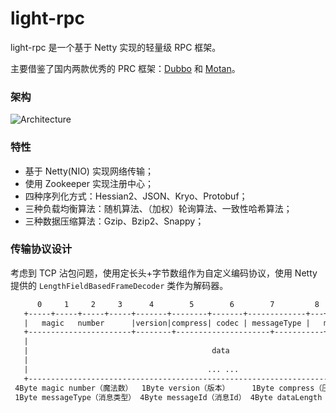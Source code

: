 # light-rpc

light-rpc 是一个基于 Netty 实现的轻量级 RPC 框架。

主要借鉴了国内两款优秀的 PRC 框架：[Dubbo](https://github.com/apache/dubbo) 和 [Motan](https://github.com/weibocom/motan)。

### 架构
![Architecture](https://user-images.githubusercontent.com/22571230/191029159-b5a91d0a-80ae-4737-a9a5-04a513901b83.png)

### 特性

- 基于 Netty(NIO) 实现网络传输；
- 使用 Zookeeper 实现注册中心；
- 四种序列化方式：Hessian2、JSON、Kryo、Protobuf；
- 三种负载均衡算法：随机算法、（加权）轮询算法、一致性哈希算法；
- 三种数据压缩算法：Gzip、Bzip2、Snappy；

### 传输协议设计

考虑到 TCP 沾包问题，使用定长头+字节数组作为自定义编码协议，使用 Netty 提供的 `LengthFieldBasedFrameDecoder` 类作为解码器。

```txt
      0     1     2     3      4        5        6        7         8   9   10   11    12    13    14   15
   +-----+-----+-----+-----+-------+--------+-------+-------------+---+---+----+----+-----+-----+-----+----+
   |   magic   number      |version|compress| codec | messageType |   messageId     |     dataLength       |
   +-----------------------+--------+---------------------+-----------+-----------+-----------+------------+
   |                                                                                                       |
   |                                         data                                                          |
   |                                                                                                       |
   |                                        ... ...                                                        |
   +-------------------------------------------------------------------------------------------------------+
 4Byte magic number（魔法数）  1Byte version（版本）     1Byte compress（压缩类型）  1Byte codec（序列化类型）
 1Byte messageType（消息类型） 4Byte messageId（消息Id） 4Byte dataLength（消息长度）data（object类型数据）
```


